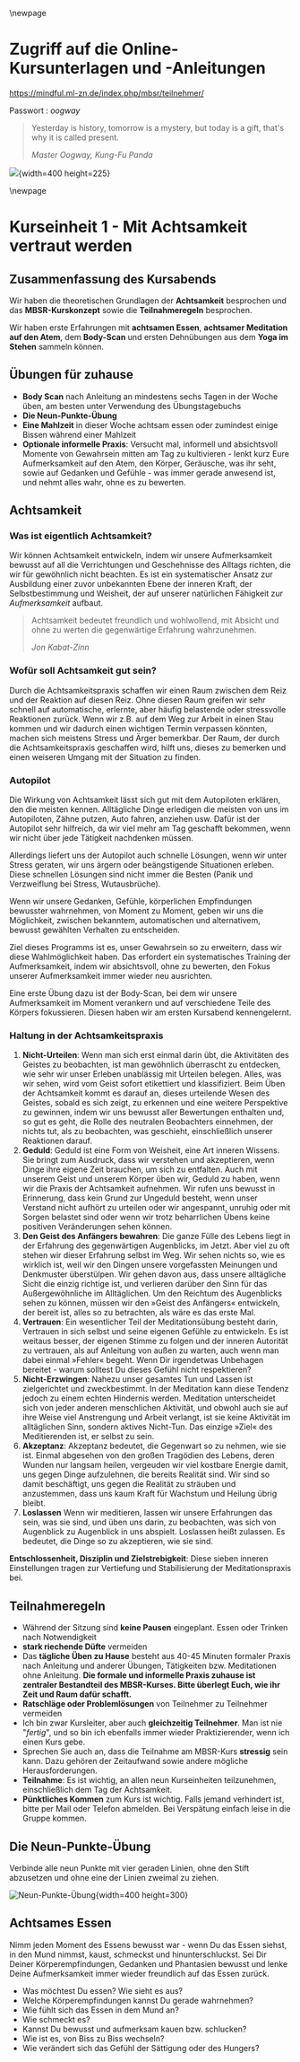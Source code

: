\newpage


# Zugriff auf die Online-Kursunterlagen und -Anleitungen

<https://mindful.ml-zn.de/index.php/mbsr/teilnehmer/>

Passwort : _oogway_


> Yesterday is history, tomorrow is a mystery, but today is a gift, that's why it is called present.
>
> _Master Oogway, Kung-Fu Panda_

![](../material/oogway_hero.jpg){width=400 height=225}


\newpage

# Kurseinheit 1 - Mit Achtsamkeit vertraut werden

## Zusammenfassung des Kursabends

Wir haben die theoretischen Grundlagen der __Achtsamkeit__ besprochen und das __MBSR-Kurskonzept__ sowie die __Teilnahmeregeln__ besprochen.

Wir haben erste Erfahrungen mit __achtsamen Essen__, __achtsamer Meditation auf den Atem__, dem __Body-Scan__ und ersten Dehnübungen aus dem __Yoga im Stehen__ sammeln können.

## Übungen für zuhause

- __Body Scan__ nach Anleitung an mindestens sechs Tagen in der Woche üben, am besten unter Verwendung des Übungstagebuchs
- __Die Neun-Punkte-Übung__
- __Eine Mahlzeit__ in dieser Woche achtsam essen oder zumindest einige Bissen
während einer Mahlzeit
- __Optionale informelle Praxis__: Versucht mal, informell und absichtsvoll Momente von Gewahrsein
mitten am Tag zu kultivieren - lenkt kurz Eure Aufmerksamkeit auf den Atem, den Körper,
Geräusche, was ihr seht, sowie auf Gedanken und Gefühle - was immer
gerade anwesend ist, und nehmt alles wahr, ohne es zu bewerten.


## Achtsamkeit

### Was ist eigentlich Achtsamkeit?

Wir können Achtsamkeit entwickeln, indem wir unsere Aufmerksamkeit bewusst auf
all die Verrichtungen und Geschehnisse des Alltags richten,
die wir für gewöhnlich nicht beachten. Es ist ein systematischer Ansatz zur
Ausbildung einer zuvor unbekannten Ebene der inneren Kraft, der
Selbstbestimmung und Weisheit, der auf unserer natürlichen Fähigkeit zur
_Aufmerksamkeit_ aufbaut.

> Achtsamkeit bedeutet freundlich und wohlwollend, mit Absicht und ohne zu
> werten die gegenwärtige Erfahrung wahrzunehmen.
>
> _Jon Kabat-Zinn_



### Wofür soll Achtsamkeit gut sein?

Durch die Achtsamkeitspraxis schaffen wir einen Raum zwischen dem Reiz und der
Reaktion auf diesen Reiz. Ohne diesen Raum greifen wir sehr schnell auf automatische,
erlernte, aber häufig belastende oder stressvolle Reaktionen zurück. Wenn wir z.B.
auf dem Weg zur Arbeit in einen Stau kommen und wir dadurch einen wichtigen Termin
verpassen könnten, machen sich meistens Stress und Ärger bemerkbar. Der Raum, der durch
die Achtsamkeitspraxis geschaffen wird, hilft uns, dieses zu bemerken und einen
weiseren Umgang mit der Situation zu finden.

### Autopilot

Die Wirkung von Achtsamkeit lässt sich gut mit dem Autopiloten erklären, den die meisten kennen. Alltägliche Dinge erledigen die meisten von uns im Autopiloten, Zähne putzen, Auto fahren, anziehen usw. Dafür ist der Autopilot sehr hilfreich, da wir viel mehr am Tag geschafft bekommen, wenn wir nicht über jede Tätigkeit nachdenken müssen.

Allerdings liefert uns der Autopilot auch schnelle Lösungen, wenn wir unter Stress geraten, wir uns ärgern oder beängstigende Situationen erleben. Diese schnellen Lösungen sind nicht immer die Besten (Panik und Verzweiflung bei Stress, Wutausbrüche).

Wenn wir unsere Gedanken, Gefühle, körperlichen Empfindungen bewusster wahrnehmen, von Moment zu Moment, geben wir uns die Möglichkeit, zwischen bekanntem, automatischen und alternativem, bewusst gewählten Verhalten zu entscheiden.

Ziel dieses Programms ist es, unser Gewahrsein so zu erweitern, dass wir diese Wahlmöglichkeit haben. Das erfordert ein systematisches Training der Aufmerksamkeit, indem wir absichtsvoll, ohne zu bewerten, den Fokus unserer Aufmerksamkeit immer wieder neu ausrichten.

Eine erste Übung dazu ist der Body-Scan, bei dem wir unsere Aufmerksamkeit im Moment verankern und auf verschiedene Teile des Körpers fokussieren. Diesen haben wir am ersten Kursabend kennengelernt.


### Haltung in der Achtsamkeitspraxis

1. __Nicht-Urteilen__: Wenn man sich erst einmal darin übt, die Aktivitäten des Geistes zu beobachten, ist man gewöhnlich überrascht zu entdecken, wie sehr wir unser Erleben unablässig mit Urteilen belegen. Alles, was wir sehen, wird vom Geist sofort etikettiert und klassifiziert. Beim Üben der Achtsamkeit kommt es darauf an, dieses urteilende Wesen des Geistes, sobald es sich zeigt, zu erkennen und eine weitere Perspektive zu gewinnen, indem wir uns bewusst aller Bewertungen enthalten und, so gut es geht, die Rolle des neutralen Beobachters einnehmen, der nichts tut, als zu beobachten, was geschieht, einschließlich unserer Reaktionen darauf.
2. __Geduld__: Geduld ist eine Form von Weisheit, eine Art inneren Wissens. Sie bringt zum Ausdruck, dass wir verstehen und akzeptieren, wenn Dinge ihre eigene Zeit brauchen, um sich zu entfalten. Auch mit unserem Geist und unserem Körper üben wir, Geduld zu haben, wenn wir die Praxis der Achtsamkeit aufnehmen. Wir rufen uns bewusst in Erinnerung, dass kein Grund zur Ungeduld besteht, wenn unser Verstand nicht aufhört zu urteilen oder wir angespannt, unruhig oder mit Sorgen belastet sind oder wenn wir trotz beharrlichen Übens keine positiven Veränderungen sehen können.
3. __Den Geist des Anfängers bewahren__: Die ganze Fülle des Lebens liegt in der Erfahrung des gegenwärtigen Augenblicks, im Jetzt. Aber viel zu oft stehen wir dieser Erfahrung selbst im Weg. Wir sehen nichts so, wie es wirklich ist, weil wir den Dingen unsere vorgefassten Meinungen und Denkmuster überstülpen. Wir gehen davon aus, dass unsere alltägliche Sicht die einzig richtige ist, und verlieren darüber den Sinn für das Außergewöhnliche im Alltäglichen. Um den Reichtum des Augenblicks sehen zu können, müssen wir den »Geist des Anfängers« entwickeln, der bereit ist, alles so zu betrachten, als wäre es das erste Mal.
4. __Vertrauen__: Ein wesentlicher Teil der Meditationsübung besteht darin, Vertrauen in sich selbst und seine eigenen Gefühle zu entwickeln. Es ist weitaus besser, der eigenen Stimme zu folgen und der inneren Autorität zu vertrauen, als auf Anleitung von außen zu warten, auch wenn man dabei einmal »Fehler« begeht. Wenn Dir irgendetwas Unbehagen bereitet - warum solltest Du dieses Gefühl nicht respektieren?
5. __Nicht-Erzwingen__: Nahezu unser gesamtes Tun und Lassen ist zielgerichtet und zweckbestimmt. In der Meditation kann diese Tendenz jedoch zu einem echten Hindernis werden. Meditation unterscheidet sich von jeder anderen menschlichen Aktivität, und obwohl auch sie auf ihre Weise viel Anstrengung und Arbeit verlangt, ist sie keine Aktivität im alltäglichen Sinn, sondern aktives Nicht-Tun. Das einzige »Ziel« des Meditierenden ist, er selbst zu sein.
6. __Akzeptanz__: Akzeptanz bedeutet, die Gegenwart so zu nehmen, wie sie ist. Einmal abgesehen von den großen Tragödien des Lebens, deren Wunden nur langsam heilen, vergeuden wir viel kostbare Energie damit, uns gegen Dinge aufzulehnen, die bereits Realität sind. Wir sind so damit beschäftigt, uns gegen die Realität zu sträuben und anzustemmen, dass uns kaum Kraft für Wachstum und Heilung übrig bleibt.
7. __Loslassen__ Wenn wir meditieren, lassen wir unsere Erfahrungen das sein, was sie sind, und üben uns darin, zu beobachten, was sich von Augenblick zu Augenblick in uns abspielt. Loslassen heißt zulassen. Es bedeutet, die Dinge so zu akzeptieren, wie sie sind.

__Entschlossenheit, Disziplin und Zielstrebigkeit__: Diese sieben inneren Einstellungen tragen zur Vertiefung und Stabilisierung der Meditationspraxis bei.



## Teilnahmeregeln

- Während der Sitzung sind __keine Pausen__ eingeplant. Essen oder Trinken nach Notwendigkeit
- __stark riechende Düfte__ vermeiden
- Das __tägliche Üben zu Hause__ besteht aus 40-45 Minuten formaler Praxis nach
Anleitung und anderer Übungen, Tätigkeiten bzw. Meditationen ohne Anleitung.
__Die formale und informelle Praxis zuhause ist zentraler Bestandteil des MBSR-Kurses. Bitte überlegt Euch, wie ihr Zeit und Raum dafür schafft.__
- __Ratschläge oder Problemlösungen__ von Teilnehmer zu Teilnehmer vermeiden
- Ich bin zwar Kursleiter, aber auch __gleichzeitig Teilnehmer__. Man ist nie "_fertig_",
  und so bin ich ebenfalls immer wieder Praktizierender, wenn ich einen Kurs gebe.
- Sprechen Sie auch an, dass die Teilnahme am MBSR-Kurs __stressig__ sein kann.
Dazu gehören der Zeitaufwand sowie andere mögliche Herausforderungen.
- __Teilnahme__: Es ist wichtig, an allen neun Kurseinheiten teilzunehmen,
einschließlich dem Tag der Achtsamkeit.
- __Pünktliches Kommen__ zum Kurs ist wichtig. Falls jemand verhindert ist, bitte per Mail oder Telefon abmelden. Bei Verspätung einfach leise in die Gruppe kommen.

## Die Neun-Punkte-Übung

Verbinde alle neun Punkte mit vier geraden Linien, ohne den Stift abzusetzen und ohne eine der Linien zweimal zu ziehen.

![Neun-Punkte-Übung](../material/9-punkte.png "Neun-Punkte-Übung"){width=400 height=300}


## Achtsames Essen

Nimm jeden Moment des Essens bewusst war - wenn Du das Essen siehst, in den Mund nimmst, kaust, schmeckst und hinunterschluckst. Sei Dir Deiner Körperempfindungen, Gedanken und Phantasien bewusst und lenke Deine Aufmerksamkeit immer wieder freundlich auf das Essen zurück.

- Was möchtest Du essen? Wie sieht es aus?
- Welche Körperempfindungen kannst Du gerade wahrnehmen?
- Wie fühlt sich das Essen in dem Mund an?
- Wie schmeckt es?
- Kannst Du bewusst und aufmerksam kauen bzw. schlucken?
- Wie ist es, von Biss zu Biss wechseln?
- Wie verändert sich das Gefühl der Sättigung oder des Hungers?
